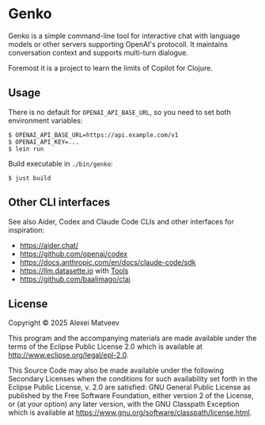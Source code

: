 # Genko

Genko is a simple command-line tool for interactive chat with language
models or other servers supporting OpenAI's protocoll. It maintains
conversation context and supports multi-turn dialogue.

Foremost it is a project to learn the limits of Copilot for Clojure.

## Usage

There is no default for `OPENAI_API_BASE_URL`, so you need to set
both environment variables:

    $ OPENAI_API_BASE_URL=https://api.example.com/v1
    $ OPENAI_API_KEY=...
    $ lein run

Build executable in `./bin/genko`:

    $ just build


## Other CLI interfaces

See also Aider, Codex and Claude Code CLIs and other interfaces for
inspiration:

* https://aider.chat/
* https://github.com/openai/codex
* https://docs.anthropic.com/en/docs/claude-code/sdk
* https://llm.datasette.io with
  [Tools](https://simonwillison.net/2025/May/27/llm-tools/)
* https://github.com/baalimago/clai


## License

Copyright © 2025 Alexei Matveev

This program and the accompanying materials are made available under the
terms of the Eclipse Public License 2.0 which is available at
http://www.eclipse.org/legal/epl-2.0.

This Source Code may also be made available under the following Secondary
Licenses when the conditions for such availability set forth in the Eclipse
Public License, v. 2.0 are satisfied: GNU General Public License as published by
the Free Software Foundation, either version 2 of the License, or (at your
option) any later version, with the GNU Classpath Exception which is available
at https://www.gnu.org/software/classpath/license.html.
